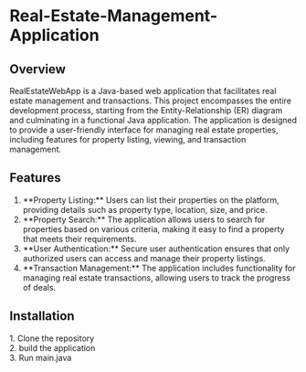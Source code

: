 # Real-Estate-Management-Application

<h2>Overview</h2>
<p>RealEstateWebApp is a Java-based web application that facilitates real estate management and transactions. This project encompasses the entire development process, starting from the Entity-Relationship (ER) diagram and culminating in a functional Java application. The application is designed to provide a user-friendly interface for managing real estate properties, including features for property listing, viewing, and transaction management.</p>

<h2>Features</h2>
<ol>
  <li>
    **Property Listing:** Users can list their properties on the platform, providing details such as property type, location, size, and price.
  </li>
  <li>
    **Property Search:** The application allows users to search for properties based on various criteria, making it easy to find a property that meets their requirements.
  </li>
  <li>
    **User Authentication:** Secure user authentication ensures that only authorized users can access and manage their property listings.
  </li>
  <li>
    **Transaction Management:** The application includes functionality for managing real estate transactions, allowing users to track the progress of deals.
  </li>
</ol>

<h2>Installation</h2>
<p>
  1. Clone the repository <br>
  2. build the application<br>
  3. Run main.java<br>
</p>
